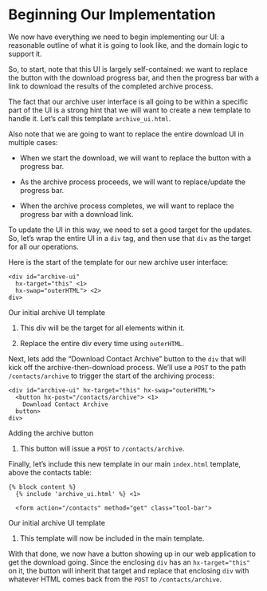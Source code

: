 # Beginning Our Implementation

We now have everything we need to begin implementing our UI: a reasonable outline of what it is going to look like, and the domain logic to support it.

So, to start, note that this UI is largely self-contained: we want to replace the button with the download progress bar, and then the progress bar with a link to download the results of the completed archive process.

The fact that our archive user interface is all going to be within a specific part of the UI is a strong hint that we will want to create a new template to handle it. Let’s call this template `archive_ui.html`.

Also note that we are going to want to replace the entire download UI in multiple cases:

*   When we start the download, we will want to replace the button with a progress bar.
    
*   As the archive process proceeds, we will want to replace/update the progress bar.
    
*   When the archive process completes, we will want to replace the progress bar with a download link.
    

To update the UI in this way, we need to set a good target for the updates. So, let’s wrap the entire UI in a `div` tag, and then use that `div` as the target for all our operations.

Here is the start of the template for our new archive user interface:

    <div id="archive-ui"
      hx-target="this" <1>
      hx-swap="outerHTML"> <2>
    div>

Our initial archive UI template

1.  This div will be the target for all elements within it.
    
2.  Replace the entire div every time using `outerHTML`.
    

Next, lets add the “Download Contact Archive” button to the `div` that will kick off the archive-then-download process. We’ll use a `POST` to the path `/contacts/archive` to trigger the start of the archiving process:

    <div id="archive-ui" hx-target="this" hx-swap="outerHTML">
      <button hx-post="/contacts/archive"> <1>
        Download Contact Archive
      button>
    div>

Adding the archive button

1.  This button will issue a `POST` to `/contacts/archive`.
    

Finally, let’s include this new template in our main `index.html` template, above the contacts table:

    {% block content %}
      {% include 'archive_ui.html' %} <1>
    
      <form action="/contacts" method="get" class="tool-bar">

Our initial archive UI template

1.  This template will now be included in the main template.
    

With that done, we now have a button showing up in our web application to get the download going. Since the enclosing `div` has an `hx-target="this"` on it, the button will inherit that target and replace that enclosing `div` with whatever HTML comes back from the `POST` to `/contacts/archive`.